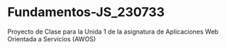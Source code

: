 # Fundamentos-JS_230733
Proyecto de Clase para la Unida 1 de la asignatura de Aplicaciones Web Orientada a Servicios (AWOS)
